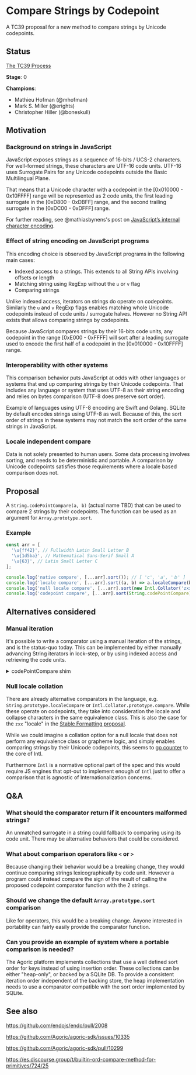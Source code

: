 # Compare Strings by Codepoint

A TC39 proposal for a new method to compare strings by Unicode codepoints.

## Status

[The TC39 Process](https://tc39.es/process-document/)

**Stage**: 0

**Champions**:
- Mathieu Hofman (@mhofman)
- Mark S. Miller (@erights)
- Christopher Hiller (@boneskull)

## Motivation

### Background on strings in JavaScript

JavaScript exposes strings as a sequence of 16-bits / UCS-2 characters. For well-formed strings, these characters are UTF-16 code units. UTF-16 uses Surrogate Pairs for any Unicode codepoints outside the Basic Multilingual Plane.

That means that a Unicode character with a codepoint in the [0x010000 - 0x10FFFF] range will be represented as 2 code units, the first leading surrogate in the [0xD800 - 0xDBFF] range, and the second trailing surrogate in the [0xDC00 - 0xDFFF] range.

For further reading, see @mathiasbynens's post on [JavaScript’s internal character encoding](https://mathiasbynens.be/notes/javascript-encoding).

### Effect of string encoding on JavaScript programs

This encoding choice is observed by JavaScript programs in the following main cases:
- Indexed access to a strings. This extends to all String APIs involving offsets or length
- Matching string using RegExp without the `u` or `v` flag
- Comparing strings

Unlike indexed access, iterators on strings do operate on codepoints. Similarly the `u` and `v` RegExp flags enables matching whole Unicode codepoints instead of code units / surrogate halves. However no String API exists that allows comparing strings by codepoints.

Because JavaScript compares strings by their 16-bits code units, any codepoint in the range [0xE000 - 0xFFFF] will sort after a leading surrogate used to encode the first half of a codepoint in the [0x010000 - 0x10FFFF] range.

### Interoperability with other systems

This comparison behavior puts JavaScript at odds with other languages or systems that end up comparing strings by their Unicode codepoints. That includes any language or system that uses UTF-8 as their string encoding and relies on bytes comparison (UTF-8 does preserve sort order).

Example of languages using UTF-8 encoding are Swift and Golang. SQLite by default encodes strings using UTF-8 as well. Because of this, the sort order of strings in these systems may not match the sort order of the same strings in JavaScript.

### Locale independent compare

Data is not solely presented to human users. Some data processing involves sorting, and needs to be deterministic and portable. A comparison by Unicode codepoints satisfies those requirements where a locale based comparison does not.

## Proposal

A `String.codePointCompare(a, b)` (actual name TBD) that can be used to compare 2 strings by their codepoints. The function can be used as an argument for `Array.prototype.sort`.

### Example

```js
const arr = [
  '\u{ff42}', // Fullwidth Latin Small Letter B
  '\u{1d5ba}', // Mathematical Sans-Serif Small A
  '\u{63}', // Latin Small Letter C
];

console.log('native compare', [...arr].sort()); // [ 'c', '𝖺', 'ｂ' ]
console.log('locale compare', [...arr].sort((a, b) => a.localeCompare(b))); // [ '𝖺', 'ｂ', 'c' ]
console.log('null locale compare', [...arr].sort(new Intl.Collator('zxx').compare)); // [ '𝖺', 'ｂ', 'c' ]
console.log('codepoint compare', [...arr].sort(String.codePointCompare)); // [ 'c', 'ｂ', '𝖺' ]
```

## Alternatives considered

### Manual iteration

It's possible to write a comparator using a manual iteration of the strings, and is the status-quo today. This can be implemented by either manually advancing String iterators in lock-step, or by using indexed access and retrieving the code units.

<details>
  <summary>codePointCompare shim</summary>

```js
function codePointCompare(left, right) {
  const leftIter = left[Symbol.iterator]();
  const rightIter = right[Symbol.iterator]();
  for (;;) {
    const { value: leftChar } = leftIter.next();
    const { value: rightChar } = rightIter.next();
    if (leftChar === undefined && rightChar === undefined) {
      return 0;
    } else if (leftChar === undefined) {
      // left is a prefix of right.
      return -1;
    } else if (rightChar === undefined) {
      // right is a prefix of left.
      return 1;
    }
    const leftCodepoint = leftChar.codePointAt(0);
    const rightCodepoint = rightChar.codePointAt(0);
    if (leftCodepoint < rightCodepoint) return -1;
    if (leftCodepoint > rightCodepoint) return 1;
  }
};
```
</details>

### Null locale collation

There are already alternative comparators in the language, e.g. `String.prototype.localeCompare` or `Intl.Collator.prototype.compare`. While these operate on codepoints, they take into consideration the locale and collapse characters in the same equivalence class. This is also the case for the `zxx` "locale" in the [Stable Formatting proposal](https://github.com/tc39/proposal-stable-formatting).

While we could imagine a collation option for a null locale that does not perform any equivalence class or grapheme logic, and simply enables comparing strings by their Unicode codepoints, this seems to [go counter](https://github.com/tc39/proposal-stable-formatting/issues/13) to the core of Intl.

Furthermore `Intl` is a normative optional part of the spec and this would require JS engines that opt-out to implement enough of `Intl` just to offer a comparison that is agnostic of Internationalization concerns.

## Q&A

### What should the comparator return if it encounters malformed strings?

An unmatched surrogate in a string could fallback to comparing using its code unit. There may be alternative behaviors that could be considered.

### What about comparison operators like `<` or `>`

Because changing their behavior would be a breaking change, they would continue comparing strings lexicographically by code unit. However a program could instead compare the sign of the result of calling the proposed codepoint comparator function with the 2 strings.

### Should we change the default `Array.prototype.sort` comparison

Like for operators, this would be a breaking change. Anyone interested in portability can fairly easily provide the comparator function.

### Can you provide an example of system where a portable comparison is needed?

The Agoric platform implements collections that use a well defined sort order for keys instead of using insertion order. These collections can be either "heap-only", or backed by a SQLite DB. To provide a consistent iteration order independent of the backing store, the heap implementation needs to use a comparator compatible with the sort order implemented by SQLite.

## See also

https://github.com/endojs/endo/pull/2008

https://github.com/Agoric/agoric-sdk/issues/10335

https://github.com/Agoric/agoric-sdk/pull/10299

https://es.discourse.group/t/builtin-ord-compare-method-for-primitives/724/25

